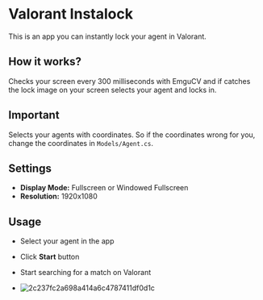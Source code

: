 # Valorant Instalock
This is an app you can instantly lock your agent in Valorant.

## How it works?
Checks your screen every 300 milliseconds with EmguCV and if catches the lock image on your screen selects your agent and locks in.

## Important
Selects your agents with coordinates. So if the coordinates wrong for you, change the coordinates in `Models/Agent.cs`.

## Settings
 - **Display Mode:** Fullscreen or Windowed Fullscreen
 - **Resolution:** 1920x1080

## Usage
 - Select your agent in the app
 - Click **Start** button
 - Start searching for a match on Valorant

 - ![2c237fc2a698a414a6c4787411df0d1c](https://github.com/ProbablyXS/valorant-instalock/assets/99107085/58f75642-0654-4d8a-aeca-296006e593ca)
